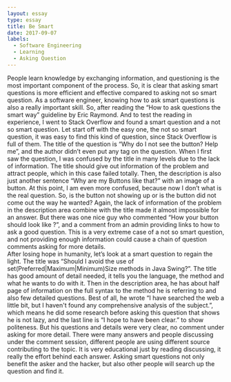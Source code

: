 ```yaml
---
layout: essay
type: essay
title: Be Smart
date: 2017-09-07 
labels:
  - Software Engineering
  - Learning
  - Asking Question
---
```

People learn knowledge by exchanging information, and questioning is the most important component of the process. So, it is clear that asking smart questions is more efficient and effective compared to asking not so smart question. As a software engineer, knowing how to ask smart questions is also a really important skill. So, after reading the “How to ask questions the smart way” guideline by Eric Raymond. And to test the reading in experience, I went to Stack Overflow and found a smart question and a not so smart question. 
Let start off with the easy one, the not so smart question, it was easy to find this kind of question, since Stack Overflow is full of them. The title of the question is “Why do I not see the button? Help me”, and the author didn’t even put any tag on the question. When I first saw the question, I was confused by the title in many levels due to the lack of information. The title should give out information of the problem and attract people, which in this case failed totally. Then, the description is also just another sentence “Why are my Buttons like that?” with an image of a button. At this point, I am even more confused, because now I don’t what is the real question. So, is the button not showing up or is the button did not come out the way he wanted? Again, the lack of information of the problem in the description area combine with the title made it almost impossible for an answer. But there was one nice guy who commented “How your button should look like ?”, and a comment from an admin providing links to how to ask a good question. This is a very extreme case of a not so smart question, and not providing enough information could cause a chain of question comments asking for more details.  
After losing hope in humanity, let’s look at a smart question to regain the light. The title was “Should I avoid the use of set(Preferred|Maximum|Minimum)Size methods in Java Swing?”. The title has good amount of detail needed, it tells you the language, the method and what he wants to do with it. Then in the description area, he has about half page of information on the full syntax to the method he is referring to and also few detailed questions. Best of all, he wrote “I have searched the web a little bit, but I haven't found any comprehensive analysis of the subject.”, which means he did some research before asking this question that shows he is not lazy, and the last line is “I hope to have been clear.” to show politeness. But his questions and details were very clear, no comment under asking for more detail. There were many answers and people discussing under the comment session, different people are using different source contributing to the topic. It is very educational just by reading discussing, it really the effort behind each answer. Asking smart questions not only benefit the asker and the hacker, but also other people will search up the question and find it.  
